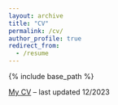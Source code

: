 ```yaml
---
layout: archive
title: "CV"
permalink: /cv/
author_profile: true
redirect_from:
  - /resume
---
```


{% include base_path %}

[My CV](https://github.com/ZijianZeng/ZijianZeng.github.io/blob/master/images/CV.pdf) – last updated 12/2023
